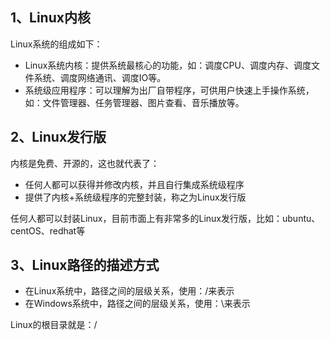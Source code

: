 ## 1、Linux内核

Linux系统的组成如下：

- Linux系统内核：提供系统最核心的功能，如：调度CPU、调度内存、调度文件系统、调度网络通讯、调度IO等。
- 系统级应用程序：可以理解为出厂自带程序，可供用户快速上手操作系统，如：文件管理器、任务管理器、图片查看、音乐播放等。

## 2、Linux发行版

内核是免费、开源的，这也就代表了：

- 任何人都可以获得并修改内核，并且自行集成系统级程序
- 提供了内核+系统级程序的完整封装，称之为Linux发行版

任何人都可以封装Linux，目前市面上有非常多的Linux发行版，比如：ubuntu、centOS、redhat等

## 3、Linux路径的描述方式

- 在Linux系统中，路径之间的层级关系，使用：/来表示
- 在Windows系统中，路径之间的层级关系，使用：\来表示

Linux的根目录就是：/

